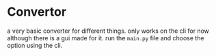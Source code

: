 # Convertor

a very basic converter for different things. only works on the cli for now although there is a gui made for it. run the `main.py` file and choose the option using the cli.
